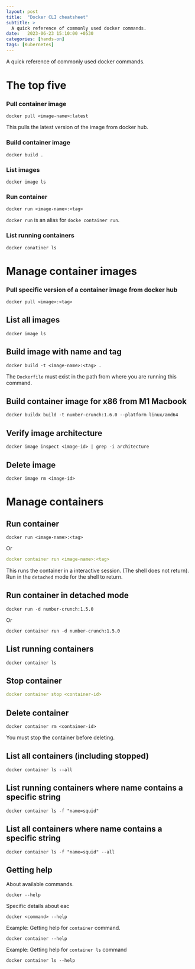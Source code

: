 ```yaml
---
layout: post
title:  "Docker CLI cheatsheet"
subtitle: > 
  A quick reference of commonly used docker commands.
date:   2023-06-23 15:10:00 +0530
categories: [hands-on]
tags: [Kubernetes]
---
```


<div class="header-highlight">
A quick reference of commonly used docker commands.
</div>

# The top five

### Pull container image 
```shell
docker pull <image-name>:latest
```
This pulls the latest version of the image from docker hub.

### Build container image
```shell
docker build .
```

### List images
```shell
docker image ls
```

### Run container 
```shell
docker run <image-name>:<tag>
```
`docker run` is an alias for `docke container run`.

### List running containers
```shell
docker conatiner ls
```

# Manage container images

### Pull specific version of a container image from docker hub
```shell
docker pull <image>:<tag>
```

## List all images
```shell
docker image ls
```

## Build image with name and tag
```shell
docker build -t <image-name>:<tag> .
```
The `Dockerfile` must exist in the path from where you are running this command.

## Build container image for x86 from M1 Macbook
```shell
docker buildx build -t number-crunch:1.6.0 --platform linux/amd64
```

## Verify image architecture
```shell
docker image inspect <image-id> | grep -i architecture
```

## Delete image
```shell
docker image rm <image-id>
```

# Manage containers

## Run container
```shell
docker run <image-name>:<tag>
```

Or 

```yaml
docker container run <image-name>:<tag>
```
This runs the container in a interactive session. (The shell does not return).
Run in the `detached` mode for the shell to return.

## Run container in detached mode

```shell
docker run -d number-crunch:1.5.0
```

Or
```shell
docker container run -d number-crunch:1.5.0
```

## List running containers

```shell
docker container ls
```

## Stop container
```yaml
docker container stop <container-id>
```

## Delete container
```shell
docker container rm <container-id>
```
You must stop the container before deleting.

## List all containers (including stopped)
```shell
docker container ls --all
```

## List running containers where name contains a specific string
```shell
docker container ls -f "name=squid"
```

## List all containers where name contains a specific string
```shell
docker container ls -f "name=squid" --all
```

## Getting help

About available commands.
```shell
docker --help
```

Specific details about eac
```shell
docker <command> --help
```

Example: Getting help for `container` command.
```shell
docker container --help
```

Example: Getting help for `container ls` command
```shell
docker container ls --help
```
